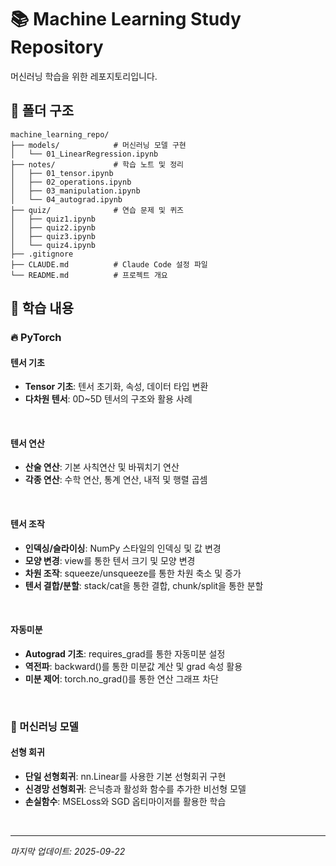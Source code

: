# 📚 Machine Learning Study Repository

머신러닝 학습을 위한 레포지토리입니다.

## 📂 폴더 구조
```
machine_learning_repo/
├── models/            # 머신러닝 모델 구현
│   └── 01_LinearRegression.ipynb
├── notes/             # 학습 노트 및 정리
│   ├── 01_tensor.ipynb
│   ├── 02_operations.ipynb
│   ├── 03_manipulation.ipynb
│   └── 04_autograd.ipynb
├── quiz/              # 연습 문제 및 퀴즈
│   ├── quiz1.ipynb
│   ├── quiz2.ipynb
│   ├── quiz3.ipynb
│   └── quiz4.ipynb
├── .gitignore
├── CLAUDE.md          # Claude Code 설정 파일
└── README.md          # 프로젝트 개요
```

## 📂 학습 내용

### 🔥 PyTorch
#### 텐서 기초
- **Tensor 기초**: 텐서 초기화, 속성, 데이터 타입 변환
- **다차원 텐서**: 0D~5D 텐서의 구조와 활용 사례

<br/>

#### 텐서 연산
- **산술 연산**: 기본 사칙연산 및 바꿔치기 연산
- **각종 연산**: 수학 연산, 통계 연산, 내적 및 행렬 곱셈

<br/>

#### 텐서 조작
- **인덱싱/슬라이싱**: NumPy 스타일의 인덱싱 및 값 변경
- **모양 변경**: view를 통한 텐서 크기 및 모양 변경
- **차원 조작**: squeeze/unsqueeze를 통한 차원 축소 및 증가
- **텐서 결합/분할**: stack/cat을 통한 결합, chunk/split을 통한 분할

<br/>

#### 자동미분
- **Autograd 기초**: requires_grad를 통한 자동미분 설정
- **역전파**: backward()를 통한 미분값 계산 및 grad 속성 활용
- **미분 제어**: torch.no_grad()를 통한 연산 그래프 차단

<br/>

### 🤖 머신러닝 모델
#### 선형 회귀
- **단일 선형회귀**: nn.Linear를 사용한 기본 선형회귀 구현
- **신경망 선형회귀**: 은닉층과 활성화 함수를 추가한 비선형 모델
- **손실함수**: MSELoss와 SGD 옵티마이저를 활용한 학습

<br/>

---
*마지막 업데이트: 2025-09-22*